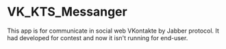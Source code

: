 # VK_KTS_Messanger
This app is for communicate in social web VKontakte by Jabber protocol.
It had developed for contest and now it isn't running for end-user.
